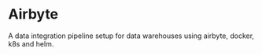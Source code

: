 # Airbyte
A data integration pipeline setup for data warehouses using airbyte, docker, k8s and helm.
